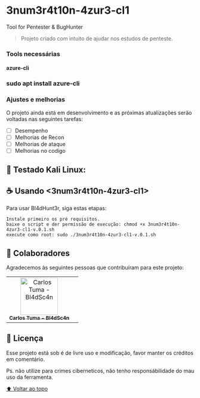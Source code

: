 # 3num3r4t10n-4zur3-cl1

Tool for Pentester & BugHunter

<!---<img src="bl4dsc4n.jpge" alt="bl4dsc4n"--->


> Projeto criado com intuito de ajudar nos estudos de penteste.


### Tools necessárias
#### azure-cli

### sudo apt install azure-cli

### Ajustes e melhorias

O projeto ainda está em desenvolvimento e as próximas atualizações serão voltadas nas seguintes tarefas:

- [ ] Desempenho
- [ ] Melhorias de Recon 
- [ ] Melhorias de ataque
- [ ] Melhorias no codigo

## 🚀 Testado Kali Linux:

## ☕ Usando <3num3r4t10n-4zur3-cl1>

Para usar Bl4dHunt3r, siga estas etapas:

```
Instale primeiro os pré requisitos.
baixe o script e der permissão de execução: chmod +x 3num3r4t10n-4zur3-cl1-v.0.1.sh 
execute como root: sudo ./3num3r4t10n-4zur3-cl1-v.0.1.sh
```

## 🤝 Colaboradores

Agradecemos às seguintes pessoas que contribuíram para este projeto:

<table>
  <tr>
    <td align="center">
      <a href="#">
        <img src="bl4dsc4n.jpeg" width="100px;" alt="Carlos Tuma - Bl4dSc4n"/><br>
        <sub>
          <b>Carlos Tuma - Bl4dSc4n</b>
        </sub>
      </a>
    </td>
    <td align="center">
  </tr>
</table>


## 📝 Licença

Esse projeto está sob é de livre uso e modificação, favor manter os créditos em comentário.
 
Ps. não utilize para crimes ciberneticos, não tenho responsábilidade do mau uso da ferramenta.

[⬆ Voltar ao topo](#nome-do-projeto)<br>
